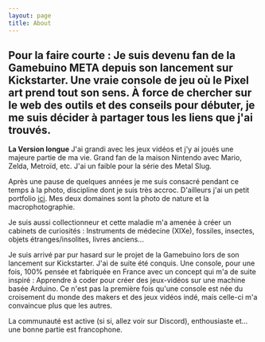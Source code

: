 ```yaml
---
layout: page
title: About
---
```


Pour la faire courte : Je suis devenu fan de la Gamebuino META depuis son lancement sur Kickstarter. Une vraie console de jeu où le Pixel art prend tout son sens. À force de chercher sur le web des outils et des conseils pour débuter, je me suis décider à partager tous les liens que j'ai trouvés.
---

**La Version longue**
J'ai grandi avec les jeux vidéos et j'y ai joués une majeure partie de ma vie. Grand fan de la maison Nintendo avec Mario, Zelda, Metroïd, etc. J'ai un faible pour la série des Metal Slug.

Après une pause de quelques années je me suis consacré pendant ce temps à la photo, discipline dont je suis très accroc. D'ailleurs j'ai un petit portfolio [ici](https://maximej.photodeck.com/). Mes deux domaines sont la photo de nature et la macrophotographie.

Je suis aussi collectionneur et cette maladie m'a amenée à créer un cabinets de curiosités : Instruments de médecine (XIXe), fossiles, insectes, objets étranges/insolites, livres anciens...

Je suis arrivé par pur hasard sur le projet de la Gamebuino lors de son lancement sur Kickstarter. J'ai de suite été conquis. Une console, pour une fois, 100% pensée et fabriquée en France avec un concept qui m'a de suite inspiré : Apprendre à coder pour créer des jeux-vidéos sur une machine basée Arduino. Ce n'est pas la première fois qu'une console est née du croisement du monde des makers et des jeux vidéos indé, mais celle-ci m'a convaincue plus que les autres.

La communauté est active (si si, allez voir sur Discord), enthousiaste et... une bonne partie est francophone.
<!--stackedit_data:
eyJoaXN0b3J5IjpbNjA5MDg1OTU1LDYwNjkyOTY5NywtMTQ2OT
Q0ODcyOCwxMzQ3NzA3NjEzXX0=
-->
